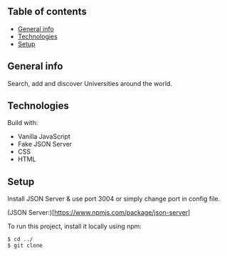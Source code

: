 ## Table of contents

- [General info](#general-info)
- [Technologies](#technologies)
- [Setup](#setup)

## General info

Search, add and discover Universities around the world.

## Technologies

Build with:

- Vanilla JavaScript
- Fake JSON Server
- CSS
- HTML

## Setup

Install JSON Server & use port 3004 or simply change port in config file.

(JSON Server:)[https://www.npmjs.com/package/json-server]

To run this project, install it locally using npm:

```
$ cd ../
$ git clone
```
